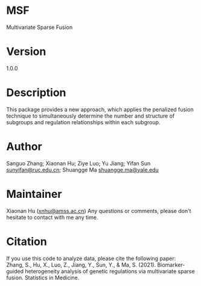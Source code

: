 # MSF
Multivariate Sparse Fusion

# Version
1.0.0

# Description
This package provides a new approach, which applies the penalized fusion technique to simultaneously determine the number and structure of subgroups and regulation relationships within each subgroup.

# Author
Sanguo Zhang; Xiaonan Hu; Ziye Luo; Yu Jiang; Yifan Sun sunyifan@ruc.edu.cn; Shuangge Ma shuangge.ma@yale.edu

# Maintainer
Xiaonan Hu (xnhu@amss.ac.cn)
Any questions or comments, please don't hesitate to contact with me any time.

# Citation
If you use this code to analyze data, please cite the following paper:  
Zhang, S., Hu, X., Luo, Z., Jiang, Y., Sun, Y., & Ma, S. (2021). Biomarker‐guided heterogeneity analysis of genetic regulations via multivariate sparse fusion. Statistics in Medicine.



